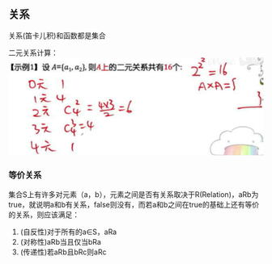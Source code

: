 ## 关系
关系(笛卡儿积)和函数都是集合

二元关系计算：
![](2021-06-18-14-08-44.png)

### 等价关系
集合S上有许多对元素（a，b），元素之间是否有关系取决于R(Relation)，aRb为true，就说明a和b有关系，false则没有，而若a和b之间在true的基础上还有等价的关系，则应该满足：
1. (自反性)对于所有的a∈S，aRa
2. (对称性)aRb当且仅当bRa
3. (传递性)若aRb且bRc则aRc